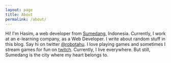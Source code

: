 ```yaml
---
layout: page
title: About
permalink: /about/
---
```

Hi! I'm Hasim, a web developer from [Sumedang](https://www.google.co.id/maps/place/Sumedang+Regency,+West+Java/@-6.8101905,107.9804,11z/data=!3m1!4b1!4m2!3m1!1s0x2e68d44077fd6029:0x301e8f1fc28b920?hl=en), Indonesia. Currently, I work at an e-learning company, as a Web Developer. I write about random stuff in this blog. Say hi on twitter [@robotahu](http://twitter.com/robotahu). I love playing games and sometimes I stream games for fun on [twitch](https://www.twitch.tv/robotahu). Currently, I live everywhere. But still, Sumedang is the city where my heart belongs to.
